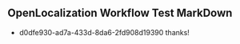 ## OpenLocalization Workflow Test MarkDown
* d0dfe930-ad7a-433d-8da6-2fd908d19390 thanks!

<!--HONumber=Jul16_HO4-->


